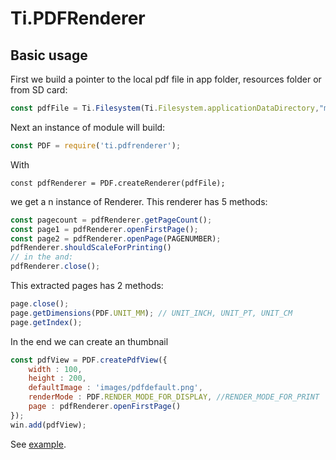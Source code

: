 # Ti.PDFRenderer


## Basic usage

First we build a pointer to the local pdf file in app folder, resources folder or from SD card:

```javascript
const pdfFile = Ti.Filesystem(Ti.Filesystem.applicationDataDirectory,"my.pdf");
```
Next an instance of module will build:

```javascript
const PDF = require('ti.pdfrenderer');
```
With 

```
const pdfRenderer = PDF.createRenderer(pdfFile);
```
we get a n instance of Renderer.
This renderer has 5 methods:

```javascript
const pagecount = pdfRenderer.getPageCount();
const page1 = pdfRenderer.openFirstPage();
const page2 = pdfRenderer.openPage(PAGENUMBER);
pdfRenderer.shouldScaleForPrinting()
// in the and:
pdfRenderer.close();
```

This extracted pages has 2 methods:

```javascript
page.close();
page.getDimensions(PDF.UNIT_MM); // UNIT_INCH, UNIT_PT, UNIT_CM
page.getIndex();
```

In the end we can create an thumbnail 

```javascript
const pdfView = PDF.createPdfView({
	width : 100,
	height : 200,
	defaultImage : 'images/pdfdefault.png',
	renderMode : PDF.RENDER_MODE_FOR_DISPLAY, //RENDER_MODE_FOR_PRINT
	page : pdfRenderer.openFirstPage()
});
win.add(pdfView);
```

See [example](./blob/master/example/app.js).